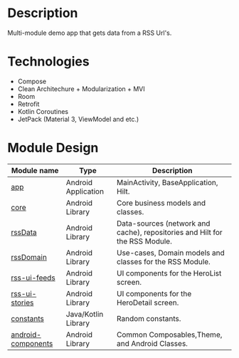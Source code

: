 # Description
Multi-module demo app that gets data from a RSS Url's.

# Technologies
- Compose
- Clean Architechure + Modularization + MVI
- Room 
- Retrofit
- Kotlin Coroutines
- JetPack (Material 3, ViewModel and etc.)

# Module Design

| Module name        | Type                 | Description                                                      |
| -------------      | -------------        | -------------                                                    |
| [app](/app/)                | Android Application  | MainActivity, BaseApplication, Hilt.                |
| [core](/core/)               | Android Library  | Core business models and classes.                                |
| [rssData](/rss/data/)    | Android Library  | Data-sources (network and cache), repositories and Hilt for the RSS Module.            |
| [rssDomain  ](/rss/Domain/)        | Android Library  | Use-cases, Domain models and classes for the RSS Module.                   |
| [rss-ui-feeds](/rss/ui-feeds/)        | Android Library      | UI components for the HeroList screen.                           |
| [rss-ui-stories](/rss/ui-stories/)      | Android Library      | UI components for the HeroDetail screen.                         |
| [constants](/constants/)          | Java/Kotlin Library  | Random constants.                                                |
| [android-components](/android-components/)         | Android Library      | Common Composables,Theme, and Android Classes.      
